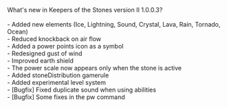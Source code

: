 What's new in Keepers of the Stones version II 1.0.0.3?<br />
<br />- Added new elements (Ice, Lightning, Sound, Crystal, Lava, Rain, Tornado, Ocean)
<br />- Reduced knockback on air flow
<br />- Added a power points icon as a symbol
<br />- Redesigned gust of wind
<br />- Improved earth shield
<br />- The power scale now appears only when the stone is active
<br />- Added stoneDistribution gamerule
<br />- Added experimental level system
<br />- [Bugfix] Fixed duplicate sound when using abilities
<br />- [Bugfix] Some fixes in the pw command